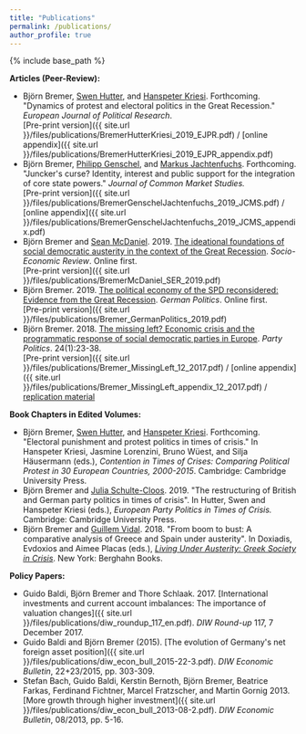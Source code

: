 ```yaml
---
title: "Publications"
permalink: /publications/
author_profile: true
---
```


{% include base_path %}

**Articles (Peer-Review):**

* Björn Bremer, [Swen Hutter](http://www.swen-hutter.eu/), and [Hanspeter Kriesi](http://www.eui.eu/DepartmentsAndCentres/PoliticalAndSocialSciences/People/Professors/Kriesi.aspx). Forthcoming. "Dynamics of protest and electoral politics in the Great Recession." *European Journal of Political Research*. <br/>
[Pre-print version]({{ site.url }}/files/publications/BremerHutterKriesi_2019_EJPR.pdf) / [online appendix]({{ site.url }}/files/publications/BremerHutterKriesi_2019_EJPR_appendix.pdf)
* Björn Bremer, [Philipp Genschel](https://www.eui.eu/DepartmentsAndCentres/PoliticalAndSocialSciences/People/Professors/Genschel), and [Markus Jachtenfuchs](https://www.hertie-school.org/en/research/faculty-and-researchers/profile/person/jachtenfuchs/). Forthcoming. "Juncker's curse? Identity, interest and public support for the integration of core state powers." *Journal of Common Market Studies.* <br/> 
[Pre-print version]({{ site.url }}/files/publications/BremerGenschelJachtenfuchs_2019_JCMS.pdf) / [online appendix]({{ site.url }}/files/publications/BremerGenschelJachtenfuchs_2019_JCMS_appendix.pdf)
* Björn Bremer and [Sean McDaniel](https://warwick.ac.uk/fac/soc/pais/people/mcdaniel/). 2019. [The ideational foundations of social democratic austerity in the context of the Great Recession](https://academic.oup.com/ser/advance-article-abstract/doi/10.1093/ser/mwz001/5320344). *Socio-Economic Review*. Online first. <br/>
[Pre-print version]({{ site.url }}/files/publications/BremerMcDaniel_SER_2019.pdf)
* Björn Bremer. 2019. [The political economy of the SPD reconsidered: Evidence from the Great Recession](https://www.tandfonline.com/doi/abs/10.1080/09644008.2018.1555817?journalCode=fgrp20). *German Politics*. Online first. <br/>
[Pre-print version]({{ site.url }}/files/publications/Bremer_GermanPolitics_2019.pdf)
* Björn Bremer. 2018. [The missing left? Economic crisis and the programmatic response of social democratic parties in Europe](http://journals.sagepub.com/doi/abs/10.1177/1354068817740745). *Party Politics*. 24(1):23-38. <br/>
[Pre-print version]({{ site.url }}/files/publications/Bremer_MissingLeft_12_2017.pdf) / [online appendix]({{ site.url }}/files/publications/Bremer_MissingLeft_appendix_12_2017.pdf) / [replication material](https://dataverse.harvard.edu/dataset.xhtml?persistentId=doi:10.7910/DVN/LBO6KC)

**Book Chapters in Edited Volumes:**

* Björn Bremer, [Swen Hutter](http://www.swen-hutter.eu/), and [Hanspeter Kriesi](http://www.eui.eu/DepartmentsAndCentres/PoliticalAndSocialSciences/People/Professors/Kriesi.aspx). Forthcoming. "Electoral punishment and protest politics in times of crisis." In Hanspeter Kriesi, Jasmine Lorenzini, Bruno Wüest, and Silja Häusermann (eds.), *Contention in Times of Crises: Comparing Political Protest in 30 European Countries, 2000-2015*. Cambridge: Cambridge University Press.
* Björn Bremer and [Julia Schulte-Cloos](https://jschultecloos.github.io/). 2019. "The restructuring of British and German party politics in times of crisis". In Hutter, Swen and Hanspeter Kriesi (eds.), *European Party Politics in Times of Crisis.* Cambridge: Cambridge University Press.
* Björn Bremer and [Guillem Vidal](http://guillemvidal.eu/). 2018. "From boom to bust: A comparative analysis of Greece and Spain under austerity". In Doxiadis, Evdoxios and Aimee Placas (eds.), *[Living Under Austerity: Greek Society in Crisis](http://www.berghahnbooks.com/title/DoxiadisLiving)*. New York: Berghahn Books.

**Policy Papers:**

* Guido Baldi, Björn Bremer and Thore Schlaak. 2017. [International investments and current account imbalances: The importance of valuation changes]({{ site.url }}/files/publications/diw_roundup_117_en.pdf). *DIW Round-up* 117, 7 December 2017. 
* Guido Baldi and Björn Bremer (2015). [The evolution of Germany's net foreign asset position]({{ site.url }}/files/publications/diw_econ_bull_2015-22-3.pdf). *DIW Economic Bulletin*, 22+23/2015, pp. 303-309.
* Stefan Bach, Guido Baldi, Kerstin Bernoth, Björn Bremer, Beatrice Farkas, Ferdinand Fichtner, Marcel Fratzscher, and Martin Gornig 2013. [More growth through higher investment]({{ site.url }}/files/publications/diw_econ_bull_2013-08-2.pdf). *DIW Economic Bulletin*, 08/2013, pp. 5-16.